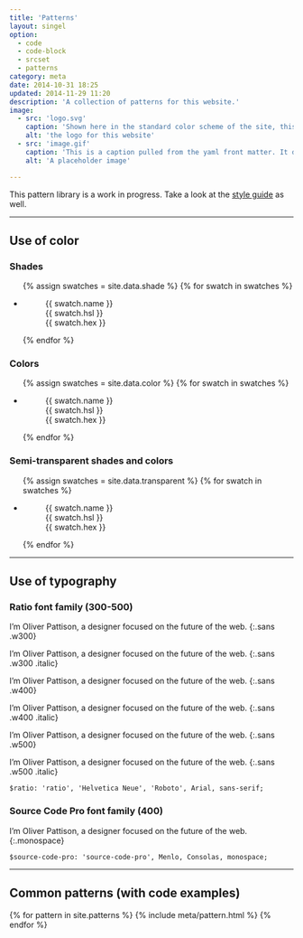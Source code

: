 ```yaml
---
title: 'Patterns'
layout: singel
option:
  - code
  - code-block
  - srcset
  - patterns
category: meta
date: 2014-10-31 18:25
updated: 2014-11-29 11:20
description: 'A collection of patterns for this website.'
image:
  - src: 'logo.svg'
    caption: 'Shown here in the standard color scheme of the site, this logo appears in different contexts on different pages.'
    alt: 'the logo for this website'
  - src: 'image.gif'
    caption: 'This is a caption pulled from the yaml front matter. It describes the image in the same `figure` element. By&nbsp;<cite>Oliver&nbsp;Pattison</cite>.'
    alt: 'A placeholder image'

---
```


This pattern library is a work in progress. Take a look at the [style guide](/styles/) as well.

- - -

## Use of color

### Shades

<ul class="swatches">
{% assign swatches = site.data.shade %}
{% for swatch in swatches %}
<li><figure style="background-color: {{ swatch.hsl }}"><figcaption>{{ swatch.name }}<br>{{ swatch.hsl }}<br>{{ swatch.hex }}</figcaption></figure></li>
{% endfor %}
</ul>

### Colors

<ul class="swatches">
{% assign swatches = site.data.color %}
{% for swatch in swatches %}
<li><figure style="background-color: {{ swatch.hsl }}"><figcaption>{{ swatch.name }}<br>{{ swatch.hsl }}<br>{{ swatch.hex }}</figcaption></figure></li>
{% endfor %}
</ul>

### Semi-transparent shades and colors

<ul class="swatches">
{% assign swatches = site.data.transparent %}
{% for swatch in swatches %}
<li><figure style="background-color: {{ swatch.hsl }}"><figcaption>{{ swatch.name }}<br>{{ swatch.hsl }}<br>{{ swatch.hex }}</figcaption></figure></li>
{% endfor %}
</ul>

- - -

## Use of typography

### Ratio font family (300-500)

I’m Oliver Pattison, a designer focused on the future of the web.
{:.sans .w300}

I’m Oliver Pattison, a designer focused on the future of the web.
{:.sans .w300 .italic}

I’m Oliver Pattison, a designer focused on the future of the web.
{:.sans .w400}

I’m Oliver Pattison, a designer focused on the future of the web.
{:.sans .w400 .italic}

I’m Oliver Pattison, a designer focused on the future of the web.
{:.sans .w500}

I’m Oliver Pattison, a designer focused on the future of the web.
{:.sans .w500 .italic}

```
$ratio: 'ratio', 'Helvetica Neue', 'Roboto', Arial, sans-serif;
```

### Source Code Pro font family (400)

I’m Oliver Pattison, a designer focused on the future of the web.
{:.monospace}

```
$source-code-pro: 'source-code-pro', Menlo, Consolas, monospace;
```


- - -

## Common patterns (with code examples)

{% for pattern in site.patterns %}
{% include meta/pattern.html %}
{% endfor %}